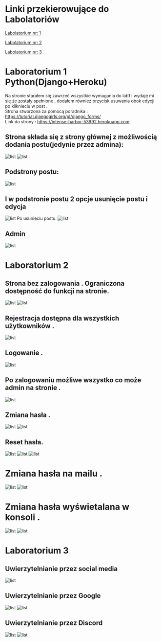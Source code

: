 # Linki przekierowujące do Labolatoriów 

<p><a href="#Lab1">Labolatorium nr: 1</a></p>
<p><a href="#Lab2">Labolatorium nr: 2</a></p>
<p><a href="#Lab3">Labolatorium nr: 3</a></p>

<a id="Lab1"></a></p>

# Laboratorium 1 Python(Django+Heroku)
Na stronie starałem się zawrzeć wszystkie wymagania do lab1 i wydaję mi się że zostały spełnione , dodałem również przycisk usuwania obok edycji po kliknieciu w post .
<br>
Strona stworzona za pomocą poradnika :
https://tutorial.djangogirls.org/pl/django_forms/
<br>
Link do strony :
https://intense-harbor-53992.herokuapp.com
<br>
## Strona składa się z strony głównej z możliwością dodania postu(jedynie przez admina):
![list](DRF/static/Scr/2.PNG "Start")
![list](blog/static/Scr/3.PNG "Start")
## Podstrony postu:
![list](blog/static/Scr/2.PNG "Start")
## I w podstronie postu 2 opcje usunięcie postu i edycja 
![list](blog/static/Scr/5.PNG "Start")
Po usunięciu postu.
![list](blog/static/Scr/6.PNG "Start")
## Admin
![list](blog/static/Scr/4.PNG "Start")

<a id="Lab2"></a>
# Laboratorium 2 

## Strona bez zalogowania . Ograniczona dostępność do funkcji na stronie.

![list](blog/static/Scr/7.PNG "Start")
![list](blog/static/Scr/8.PNG "Start")
## Rejestracja dostępna dla wszystkich użytkowników .

![list](blog/static/Scr/9.PNG "Start")
## Logowanie .

![list](blog/static/Scr/10.PNG "Start")
## Po zalogowaniu możliwe wszystko co może admin na stronie .

![list](blog/static/Scr/11.PNG "Start")
## Zmiana hasła .

![list](blog/static/Scr/12.PNG "Start")
![list](blog/static/Scr/13.PNG "Start")
## Reset hasła.

![list](blog/static/Scr/19.PNG "Start")
![list](blog/static/Scr/14.PNG "Start")
![list](blog/static/Scr/15.PNG "Start")

<h1>Zmiana hasła na mailu .</h1>

![list](blog/static/Scr/17.PNG "Start")
![list](blog/static/Scr/18.PNG "Start")

<h1>Zmiana hasła wyświetalana w konsoli .</h1>

![list](blog/static/Scr/20.PNG "Start")
![list](blog/static/Scr/21.PNG "Start")

<a id="Lab3"></a>
# Laboratorium 3 

## Uwierzytelnianie przez social media

![list](blog/static/Scr/22.PNG "Start")

## Uwierzytelnianie przez Google

![list](blog/static/Scr/23.PNG "Start")
![list](blog/static/Scr/24.PNG "Start")

## Uwierzytelnianie przez Discord

![list](blog/static/Scr/25.PNG "Start")
![list](blog/static/Scr/26.PNG "Start")

